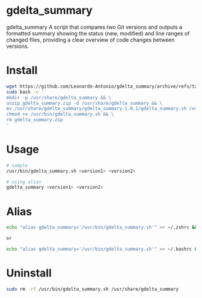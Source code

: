 # gdelta_summary
gdelta_summary A script that compares two Git versions and outputs a formatted summary showing the status (new, modified) and line ranges of changed files, providing a clear overview of code changes between versions.

# Install 
```bash
wget https://github.com/Leonardo-Antonio/gdelta_summary/archive/refs/tags/v1.0.1.zip -O gdelta_summary.zip
sudo bash -c '
mkdir -p /usr/share/gdelta_summary && \
unzip gdelta_summary.zip -d /usr/share/gdelta_summary && \
mv /usr/share/gdelta_summary/gdelta_summary-1.0.1/gdelta_summary.sh /usr/bin && \
chmod +x /usr/bin/gdelta_summary.sh && \
rm gdelta_summary.zip
'
```

# Usage
```bash
# sample
/usr/bin/gdelta_summary.sh <version1> <version2>

# using alias
gdelta_summary <version1> <version2>
```

# Alias
```bash
echo "alias gdelta_summary='/usr/bin/gdelta_summary.sh'" >> ~/.zshrc && source ~/.zshrc

or 

echo "alias gdelta_summary='/usr/bin/gdelta_summary.sh'" >> ~/.bashrc && source ~/.bashrc
```

# Uninstall
```bash
sudo rm -rf /usr/bin/gdelta_summary.sh /usr/share/gdelta_summary 
```
